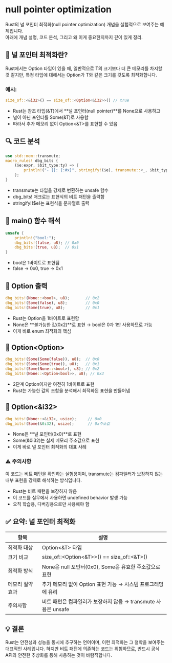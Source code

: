 

# null pointer optimization

Rust의 널 포인터 최적화(null pointer optimization) 개념을 실험적으로 보여주는 예제입니다.  
아래에 개념 설명, 코드 분석, 그리고 왜 이게 중요한지까지 깊이 있게 정리.

## 🧠 널 포인터 최적화란?
Rust에서는 Option<T> 타입이 있을 때,
일반적으로 T의 크기보다 더 큰 메모리를 차지할 것 같지만,
특정 타입에 대해서는 Option<T>가 T와 같은 크기를 갖도록 최적화합니다.

### 예시:
```rust
size_of::<&i32>() == size_of::<Option<&i32>>() // true
```

- Rust는 참조 타입(&T)에서 **널 포인터(null pointer)**를 None으로 사용하고
- 널이 아닌 포인터를 Some(&T)로 사용함
- 따라서 추가 메모리 없이 Option<&T>를 표현할 수 있음

## 🔍 코드 분석
```rust
use std::mem::transmute;
macro_rules! dbg_bits {
    ($e:expr, $bit_type:ty) => {
        println!("- {}: {:#x}", stringify!($e), transmute::<_, $bit_type>($e));
    };
}
```
- transmute는 타입을 강제로 변환하는 unsafe 함수
- dbg_bits! 매크로는 표현식의 비트 패턴을 출력함
- stringify!($e)는 표현식을 문자열로 출력

## 🔧 main() 함수 해석
```rust
unsafe {
    println!("bool:");
    dbg_bits!(false, u8); // 0x0
    dbg_bits!(true, u8);  // 0x1
}
```


- bool은 1바이트로 표현됨
- false → 0x0, true → 0x1

## 🔧 Option<bool> 출력
```rust
dbg_bits!(None::<bool>, u8);       // 0x2
dbg_bits!(Some(false), u8);        // 0x0
dbg_bits!(Some(true), u8);         // 0x1
```

- Rust는 Option<bool>을 1바이트로 표현함
- None은 **불가능한 값(0x2)**로 표현 → bool은 0과 1만 사용하므로 가능
- 이게 바로 enum 최적화의 핵심

## 🔧 Option<Option<bool>>
```rust
dbg_bits!(Some(Some(false)), u8);  // 0x0
dbg_bits!(Some(Some(true)), u8);   // 0x1
dbg_bits!(Some(None::<bool>), u8); // 0x2
dbg_bits!(None::<Option<bool>>, u8); // 0x3
```

- 2단계 Option이지만 여전히 1바이트로 표현
- Rust는 가능한 값의 조합을 분석해서 최적화된 표현을 만들어냄

## 🔧 Option<&i32>
```rust
dbg_bits!(None::<&i32>, usize);     // 0x0
dbg_bits!(Some(&0i32), usize);      // 0x주소값
```

- None은 **널 포인터(0x0)**로 표현
- Some(&0i32)는 실제 메모리 주소값으로 표현
- 이게 바로 널 포인터 최적화의 대표 사례

### ⚠️ 주의사항
이 코드는 비트 패턴을 확인하는 실험용이며,
transmute는 컴파일러가 보장하지 않는 내부 표현을 강제로 해석하는 방식입니다.

- Rust는 비트 패턴을 보장하지 않음
- 이 코드를 실무에서 사용하면 undefined behavior 발생 가능
- 오직 학습용, 디버깅용으로만 사용해야 함


## ✅ 요약: 널 포인터 최적화
| 항목                  | 설명                                                                 |
|-----------------------|----------------------------------------------------------------------|
| 최적화 대상            | Option<&T> 타입                                                     |
| 크기 비교              | size_of::<Option<&T>>() == size_of::<&T>()                          |
| 최적화 방식            | None은 null 포인터(0x0), Some은 유효한 주소값으로 표현              |
| 메모리 절약 효과        | 추가 메모리 없이 Option 표현 가능 → 시스템 프로그래밍에 유리          |
| 주의사항               | 비트 패턴은 컴파일러가 보장하지 않음 → transmute 사용은 unsafe       |

## 💡 결론
Rust는 안전성과 성능을 동시에 추구하는 언어이며,
이런 최적화는 그 철학을 보여주는 대표적인 사례입니다.
하지만 비트 패턴에 의존하는 코드는 위험하므로,
반드시 공식 API와 안전한 추상화를 통해 사용하는 것이 바람직합니다.



